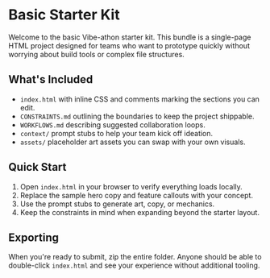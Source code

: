 # Basic Starter Kit

Welcome to the basic Vibe-athon starter kit. This bundle is a single-page HTML project designed for teams who want to prototype quickly without worrying about build tools or complex file structures.

## What's Included
- `index.html` with inline CSS and comments marking the sections you can edit.
- `CONSTRAINTS.md` outlining the boundaries to keep the project shippable.
- `WORKFLOWS.md` describing suggested collaboration loops.
- `context/` prompt stubs to help your team kick off ideation.
- `assets/` placeholder art assets you can swap with your own visuals.

## Quick Start
1. Open `index.html` in your browser to verify everything loads locally.
2. Replace the sample hero copy and feature callouts with your concept.
3. Use the prompt stubs to generate art, copy, or mechanics.
4. Keep the constraints in mind when expanding beyond the starter layout.

## Exporting
When you're ready to submit, zip the entire folder. Anyone should be able to double-click `index.html` and see your experience without additional tooling.
